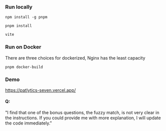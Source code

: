 ### Run locally

`
npm install -g pnpm
`

`
pnpm install
`

`
vite
`

### Run on Docker

There are three choices for dockerized, Nginx has the least capacity

`
pnpm docker-build
`


### Demo

https://patlytics-seven.vercel.app/

#### Q:

"I find that one of the bonus questions, the fuzzy match, is not very clear in the instructions. If you could provide me with more explanation, I will update the code immediately."